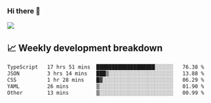 ### Hi there 👋
<img align="center" src="https://github-readme-stats.vercel.app/api?username=Tumao727&show_icons=true&hide_title=true&theme=dracula" />


## 📈 Weekly development breakdown
<!--START_SECTION:waka-->

```txt
TypeScript   17 hrs 51 mins  ███████████████████░░░░░░   76.38 %
JSON         3 hrs 14 mins   ███▒░░░░░░░░░░░░░░░░░░░░░   13.88 %
CSS          1 hr 28 mins    █▓░░░░░░░░░░░░░░░░░░░░░░░   06.29 %
YAML         26 mins         ▒░░░░░░░░░░░░░░░░░░░░░░░░   01.90 %
Other        13 mins         ▒░░░░░░░░░░░░░░░░░░░░░░░░   00.99 %
```

<!--END_SECTION:waka-->